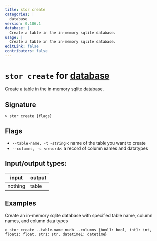 ```yaml
---
title: stor create
categories: |
  database
version: 0.106.1
database: |
  Create a table in the in-memory sqlite database.
usage: |
  Create a table in the in-memory sqlite database.
editLink: false
contributors: false
---
```

<!-- This file is automatically generated. Please edit the command in https://github.com/nushell/nushell instead. -->

# `stor create` for [database](/commands/categories/database.md)

<div class='command-title'>Create a table in the in-memory sqlite database.</div>

## Signature

```> stor create {flags} ```

## Flags

 -  `--table-name, -t <string>`: name of the table you want to create
 -  `--columns, -c <record>`: a record of column names and datatypes


## Input/output types:

| input   | output |
| ------- | ------ |
| nothing | table  |
## Examples

Create an in-memory sqlite database with specified table name, column names, and column data types
```nu
> stor create --table-name nudb --columns {bool1: bool, int1: int, float1: float, str1: str, datetime1: datetime}

```
